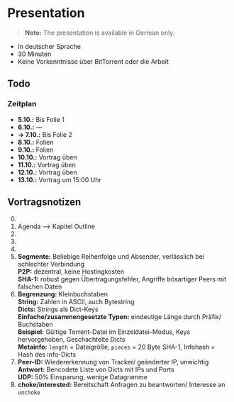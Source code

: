 # Presentation
> **Note:** The presentation is available in German only.

* In deutscher Sprache
* 30 Minuten
* Keine Vorkenntnisse über BitTorrent oder die Arbeit

## Todo
### Zeitplan
* **5.10.:** Bis Folie 1
* **6.10.:** —
* **→ 7.10.:** Bis Folie 2
* **8.10.:** Folien
* **9.10.:** Folien
* **10.10.:** Vortrag üben
* **11.10.:** Vortrag üben
* **12.10.:** Vortrag üben
* **13.10.:** Vortrag um 15:00 Uhr

## Vortragsnotizen
0. 
0. Agenda --> Kapitel Outline
0. 
0. 
0. 
0. **Segmente:** Beliebige Reihenfolge und Absender, verlässlich bei schlechter
   Verbindung  
   **P2P:** dezentral, keine Hostingkosten  
   **SHA-1:** robust gegen Übertragungsfehler, Angriffe bösartiger Peers mit
   falschen Daten
0. **Begrenzung:** Kleinbuchstaben  
   **String:** Zahlen in ASCII, auch Bytestring  
   **Dicts:** Strings als Dict-Keys  
   **Einfache/zusammengesetzte Typen:** eindeutige Länge durch Präfix/
   Buchstaben  
   **Beispiel:** Gültige Torrent-Datei im Einzeldatei-Modus, Keys
   hervorgehoben, Geschachtelte Dicts  
   **Metainfo:** `length` = Dateigröße, `pieces` = 20 Byte SHA-1, Infohash =
   Hash des info-Dicts
0. **Peer-ID:** Wiedererkennung von Tracker/ geänderter IP, unwichtig  
   **Antwort:** Bencodete Liste von Dicts mit IPs und Ports  
   **UDP:** 50% Einsparung, wenige Datagramme
0. **choke/interested:** Bereitschaft Anfragen zu beantworten/ Interesse an
   `unchoke`
